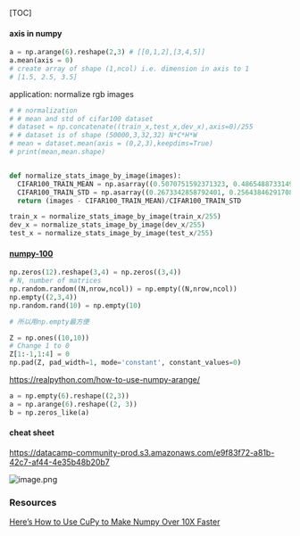 [TOC]





#### axis in numpy

```python
a = np.arange(6).reshape(2,3) # [[0,1,2],[3,4,5]]
a.mean(axis = 0) 
# create array of shape (1,ncol) i.e. dimension in axis to 1
# [1.5, 2.5, 3.5]
```



application: normalize rgb images



```python
# # normalization 
# # mean and std of cifar100 dataset
# dataset = np.concatenate((train_x,test_x,dev_x),axis=0)/255
# # dataset is of shape (50000,3,32,32) N*C*H*W
# mean = dataset.mean(axis = (0,2,3),keepdims=True)
# print(mean,mean.shape)


def normalize_stats_image_by_image(images):
  CIFAR100_TRAIN_MEAN = np.asarray((0.5070751592371323, 0.48654887331495095, 0.4409178433670343)).reshape(1,3,1,1)
  CIFAR100_TRAIN_STD = np.asarray((0.2673342858792401, 0.2564384629170883, 0.27615047132568404)).reshape(1,3,1,1)
  return (images - CIFAR100_TRAIN_MEAN)/CIFAR100_TRAIN_STD

train_x = normalize_stats_image_by_image(train_x/255)
dev_x = normalize_stats_image_by_image(dev_x/255)
test_x = normalize_stats_image_by_image(test_x/255)
```





#### [numpy-100](https://github.com/rougier/numpy-100)



```python
np.zeros(12).reshape(3,4) = np.zeros((3,4))
# N, number of matrices
np.random.random((N,nrow,ncol)) = np.empty((N,nrow,ncol))
np.empty((2,3,4))
np.random.rand(10) = np.empty(10)

# 所以用np.empty最方便

Z = np.ones((10,10))
# Change 1 to 0
Z[1:-1,1:4] = 0
np.pad(Z, pad_width=1, mode='constant', constant_values=0)
```



https://realpython.com/how-to-use-numpy-arange/

```python
a = np.empty(6).reshape((2,3))
a = np.arange(6).reshape((2, 3))
b = np.zeros_like(a)
```





#### cheat sheet

https://datacamp-community-prod.s3.amazonaws.com/e9f83f72-a81b-42c7-af44-4e35b48b20b7



![image.png](https://i.loli.net/2020/01/17/nINBl2itZQ36S79.png)





### Resources



[Here’s How to Use CuPy to Make Numpy Over 10X Faster](https://towardsdatascience.com/heres-how-to-use-cupy-to-make-numpy-700x-faster-4b920dda1f56)